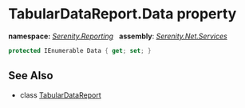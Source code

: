 # TabularDataReport.Data property
**namespace:** *[Serenity.Reporting](../../README.md#serenity.reporting-namespace)*   **assembly**: *[Serenity.Net.Services](../../README.md)*

```csharp
protected IEnumerable Data { get; set; }
```

## See Also

* class [TabularDataReport](../TabularDataReport.md)